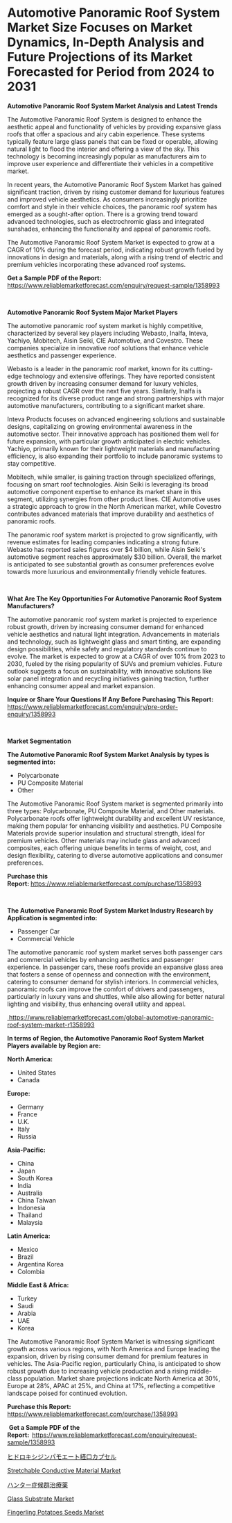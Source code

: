 <p><h1>Automotive Panoramic Roof System Market Size Focuses on Market Dynamics, In-Depth Analysis and Future Projections of its Market Forecasted for Period from 2024 to 2031</h1></p><p><strong>Automotive Panoramic Roof System Market Analysis and Latest Trends</strong></p>
<p><p>The Automotive Panoramic Roof System is designed to enhance the aesthetic appeal and functionality of vehicles by providing expansive glass roofs that offer a spacious and airy cabin experience. These systems typically feature large glass panels that can be fixed or operable, allowing natural light to flood the interior and offering a view of the sky. This technology is becoming increasingly popular as manufacturers aim to improve user experience and differentiate their vehicles in a competitive market.</p><p>In recent years, the Automotive Panoramic Roof System Market has gained significant traction, driven by rising customer demand for luxurious features and improved vehicle aesthetics. As consumers increasingly prioritize comfort and style in their vehicle choices, the panoramic roof system has emerged as a sought-after option. There is a growing trend toward advanced technologies, such as electrochromic glass and integrated sunshades, enhancing the functionality and appeal of panoramic roofs.</p><p>The Automotive Panoramic Roof System Market is expected to grow at a CAGR of 10% during the forecast period, indicating robust growth fueled by innovations in design and materials, along with a rising trend of electric and premium vehicles incorporating these advanced roof systems.</p></p>
<p><strong>Get a Sample PDF of the Report:&nbsp;</strong> <a href="https://www.reliablemarketforecast.com/enquiry/request-sample/1358993">https://www.reliablemarketforecast.com/enquiry/request-sample/1358993</a></p>
<p>&nbsp;</p>
<p><strong>Automotive Panoramic Roof System Major Market Players</strong></p>
<p><p>The automotive panoramic roof system market is highly competitive, characterized by several key players including Webasto, Inalfa, Inteva, Yachiyo, Mobitech, Aisin Seiki, CIE Automotive, and Covestro. These companies specialize in innovative roof solutions that enhance vehicle aesthetics and passenger experience.</p><p>Webasto is a leader in the panoramic roof market, known for its cutting-edge technology and extensive offerings. They have reported consistent growth driven by increasing consumer demand for luxury vehicles, projecting a robust CAGR over the next five years. Similarly, Inalfa is recognized for its diverse product range and strong partnerships with major automotive manufacturers, contributing to a significant market share.</p><p>Inteva Products focuses on advanced engineering solutions and sustainable designs, capitalizing on growing environmental awareness in the automotive sector. Their innovative approach has positioned them well for future expansion, with particular growth anticipated in electric vehicles. Yachiyo, primarily known for their lightweight materials and manufacturing efficiency, is also expanding their portfolio to include panoramic systems to stay competitive.</p><p>Mobitech, while smaller, is gaining traction through specialized offerings, focusing on smart roof technologies. Aisin Seiki is leveraging its broad automotive component expertise to enhance its market share in this segment, utilizing synergies from other product lines. CIE Automotive uses a strategic approach to grow in the North American market, while Covestro contributes advanced materials that improve durability and aesthetics of panoramic roofs.</p><p>The panoramic roof system market is projected to grow significantly, with revenue estimates for leading companies indicating a strong future. Webasto has reported sales figures over $4 billion, while Aisin Seiki's automotive segment reaches approximately $30 billion. Overall, the market is anticipated to see substantial growth as consumer preferences evolve towards more luxurious and environmentally friendly vehicle features.</p></p>
<p>&nbsp;</p>
<p><strong>What Are The Key Opportunities For Automotive Panoramic Roof System Manufacturers?</strong></p>
<p><p>The automotive panoramic roof system market is projected to experience robust growth, driven by increasing consumer demand for enhanced vehicle aesthetics and natural light integration. Advancements in materials and technology, such as lightweight glass and smart tinting, are expanding design possibilities, while safety and regulatory standards continue to evolve. The market is expected to grow at a CAGR of over 10% from 2023 to 2030, fueled by the rising popularity of SUVs and premium vehicles. Future outlook suggests a focus on sustainability, with innovative solutions like solar panel integration and recycling initiatives gaining traction, further enhancing consumer appeal and market expansion.</p></p>
<p><strong>Inquire or Share Your Questions If Any Before Purchasing This Report:</strong> <a href="https://www.reliablemarketforecast.com/enquiry/pre-order-enquiry/1358993">https://www.reliablemarketforecast.com/enquiry/pre-order-enquiry/1358993</a></p>
<p>&nbsp;</p>
<p><strong>Market Segmentation</strong></p>
<p><strong>The Automotive Panoramic Roof System Market Analysis by types is segmented into:</strong></p>
<p><ul><li>Polycarbonate</li><li>PU Composite Material</li><li>Other</li></ul></p>
<p><p>The Automotive Panoramic Roof System market is segmented primarily into three types: Polycarbonate, PU Composite Material, and Other materials. Polycarbonate roofs offer lightweight durability and excellent UV resistance, making them popular for enhancing visibility and aesthetics. PU Composite Materials provide superior insulation and structural strength, ideal for premium vehicles. Other materials may include glass and advanced composites, each offering unique benefits in terms of weight, cost, and design flexibility, catering to diverse automotive applications and consumer preferences.</p></p>
<p><strong>Purchase this Report:&nbsp;</strong><a href="https://www.reliablemarketforecast.com/purchase/1358993">https://www.reliablemarketforecast.com/purchase/1358993</a></p>
<p>&nbsp;</p>
<p><strong>The Automotive Panoramic Roof System Market Industry Research by Application is segmented into:</strong></p>
<p><ul><li>Passenger Car</li><li>Commercial Vehicle</li></ul></p>
<p><p>The automotive panoramic roof system market serves both passenger cars and commercial vehicles by enhancing aesthetics and passenger experience. In passenger cars, these roofs provide an expansive glass area that fosters a sense of openness and connection with the environment, catering to consumer demand for stylish interiors. In commercial vehicles, panoramic roofs can improve the comfort of drivers and passengers, particularly in luxury vans and shuttles, while also allowing for better natural lighting and visibility, thus enhancing overall utility and appeal.</p></p>
<p><a href="https://www.reliablemarketforecast.com/global-automotive-panoramic-roof-system-market-r1358993">&nbsp;https://www.reliablemarketforecast.com/global-automotive-panoramic-roof-system-market-r1358993</a></p>
<p><strong>In terms of Region, the Automotive Panoramic Roof System Market Players available by Region are:</strong></p>
<p>
    <p> <strong> North America: </strong>
        <ul>
            <li>United States</li>
            <li>Canada</li>
        </ul>
        </p> 
    <p> <strong> Europe: </strong>
        <ul>
            <li>Germany</li>
            <li>France</li>
            <li>U.K.</li>
            <li>Italy</li>
            <li>Russia</li>
        </ul>
        </p> 
    <p> <strong> Asia-Pacific: </strong>
        <ul>
            <li>China</li>
            <li>Japan</li>
            <li>South Korea</li>
            <li>India</li>
            <li>Australia</li>
            <li>China Taiwan</li>
            <li>Indonesia</li>
            <li>Thailand</li>
            <li>Malaysia</li>
        </ul>
        </p> 
    <p> <strong> Latin America: </strong>
        <ul>
            <li>Mexico</li>
            <li>Brazil</li>
            <li>Argentina Korea</li>
            <li>Colombia</li>
        </ul>
        </p> 
    <p> <strong> Middle East & Africa: </strong>
        <ul>
            <li>Turkey</li>
            <li>Saudi</li>
            <li>Arabia</li>
            <li>UAE</li>
            <li>Korea</li>
        </ul>
    </p>
    </p>
<p><p>The Automotive Panoramic Roof System Market is witnessing significant growth across various regions, with North America and Europe leading the expansion, driven by rising consumer demand for premium features in vehicles. The Asia-Pacific region, particularly China, is anticipated to show robust growth due to increasing vehicle production and a rising middle-class population. Market share projections indicate North America at 30%, Europe at 28%, APAC at 25%, and China at 17%, reflecting a competitive landscape poised for continued evolution.</p></p>
<p><strong>Purchase this Report: </strong><a href="https://www.reliablemarketforecast.com/purchase/1358993">https://www.reliablemarketforecast.com/purchase/1358993</a></p>
<p>&nbsp;<strong>Get a Sample PDF of the Report:&nbsp;&nbsp;</strong><a href="https://www.reliablemarketforecast.com/enquiry/request-sample/1358993">https://www.reliablemarketforecast.com/enquiry/request-sample/1358993</a></p>
<p><strong></strong></p>
<p><p><a href="https://medium.com/@narcisoferry1/hydroxyzine-pamoate-oral-capsules-25fb77ee2342">ヒドロキシジンパモエート経口カプセル</a></p><p><a href="https://issuu.com/reportprime-2/docs/stretchable-conductive-material-mar_fa7e485034be70">Stretchable Conductive Material Market</a></p><p><a href="https://medium.com/@narcisoferry1/hunter-syndrome-therapeutic-market-%E3%81%AF-%E3%82%B3%E3%82%B9%E3%83%88%E7%AE%A1%E7%90%86%E3%81%A8%E5%8A%B9%E7%8E%87%E5%90%91%E4%B8%8A%E3%82%92%E5%84%AA%E5%85%88%E3%81%97%E3%81%BE%E3%81%99-%E3%81%95%E3%82%89%E3%81%AB-%E5%A0%B1%E5%91%8A%E6%9B%B8%E3%81%AF%E5%B8%82%E5%A0%B4%E3%81%AE%E9%9C%80%E8%A6%81%E9%9D%A2%E3%81%A8%E4%BE%9B%E7%B5%A6%E9%9D%A2%E3%81%AE%E4%B8%A1%E6%96%B9%E3%82%92%E3%82%AB%E3%83%90%E3%83%BC%E3%81%97%E3%81%A6%E3%81%84%E3%81%BE%E3%81%99-hunter-a6bf6dd9080d">ハンター症候群治療薬</a></p><p><a href="https://issuu.com/reportprime-2/docs/glass-substrate-market-size-2030.pp_0ce58c5b749467">Glass Substrate Market</a></p><p><a href="https://www.linkedin.com/pulse/fingerling-potatoes-seeds-market-revolution-2024-2031-trends-imtif?trackingId=GV6bkGHeQpSjRDj8e88ecQ%3D%3D">Fingerling Potatoes Seeds Market</a></p></p>